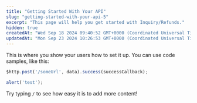 ```yaml
---
title: "Getting Started With Your API"
slug: "getting-started-with-your-api-5"
excerpt: "This page will help you get started with Inquiry/Refunds."
hidden: true
createdAt: "Wed Sep 18 2024 09:40:52 GMT+0000 (Coordinated Universal Time)"
updatedAt: "Mon Sep 23 2024 10:26:53 GMT+0000 (Coordinated Universal Time)"
---
```

This is where you show your users how to set it up. You can use code samples, like this:

```javascript
$http.post('/someUrl', data).success(successCallback);

alert('test');
```

Try typing `/` to see how easy it is to add more content!
